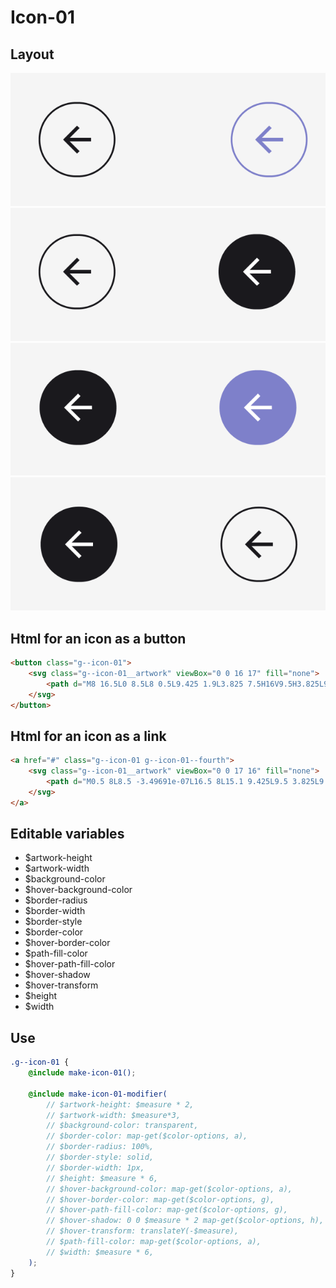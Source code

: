 # Icon-01

## Layout

![alt text][icon-01]
![alt text][icon-01--second]
![alt text][icon-01--third]
![alt text][icon-01--fourth]

[icon-01]: /src/img/global-components/icon/icon-01/g--icon-01.png
[icon-01--second]: /src/img/global-components/icon/icon-01/g--icon-01--second.png
[icon-01--third]: /src/img/global-components/icon/icon-01/g--icon-01--third.png
[icon-01--fourth]: /src/img/global-components/icon/icon-01/g--icon-01--fourth.png

## Html for an icon as a button

```html
<button class="g--icon-01">
    <svg class="g--icon-01__artwork" viewBox="0 0 16 17" fill="none">
        <path d="M8 16.5L0 8.5L8 0.5L9.425 1.9L3.825 7.5H16V9.5H3.825L9.425 15.1L8 16.5Z" fill="#1A191D"/>
    </svg>
</button>
```

## Html for an icon as a link

```html
<a href="#" class="g--icon-01 g--icon-01--fourth">
    <svg class="g--icon-01__artwork" viewBox="0 0 17 16" fill="none">
        <path d="M0.5 8L8.5 -3.49691e-07L16.5 8L15.1 9.425L9.5 3.825L9.5 16L7.5 16L7.5 3.825L1.9 9.425L0.5 8Z" fill="#1A191D"/>
    </svg>
</a>
```

## Editable variables

- $artwork-height
- $artwork-width
- $background-color
- $hover-background-color
- $border-radius
- $border-width
- $border-style
- $border-color
- $hover-border-color
- $path-fill-color
- $hover-path-fill-color
- $hover-shadow
- $hover-transform
- $height
- $width

## Use

```scss
.g--icon-01 {
    @include make-icon-01();

    @include make-icon-01-modifier(
        // $artwork-height: $measure * 2,
        // $artwork-width: $measure*3,
        // $background-color: transparent,
        // $border-color: map-get($color-options, a),
        // $border-radius: 100%,
        // $border-style: solid,
        // $border-width: 1px,
        // $height: $measure * 6,
        // $hover-background-color: map-get($color-options, a),
        // $hover-border-color: map-get($color-options, g),
        // $hover-path-fill-color: map-get($color-options, g),
        // $hover-shadow: 0 0 $measure * 2 map-get($color-options, h),
        // $hover-transform: translateY(-$measure),
        // $path-fill-color: map-get($color-options, a),
        // $width: $measure * 6,
    );
}
```
